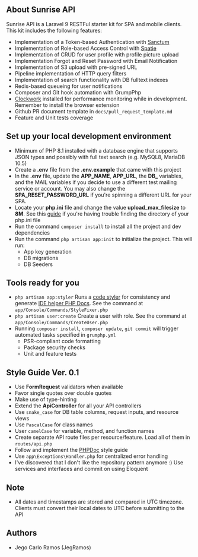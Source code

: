 ## About Sunrise API

Sunrise API is a Laravel 9 RESTFul starter kit for SPA and mobile clients. This kit includes the following features:
- Implementation of a Token-based Authentication with [Sanctum](https://laravel.com/docs/9.x/sanctum)
- Implementation of Role-based Access Control with [Spatie](https://spatie.be/docs/laravel-permission/v5/introduction)
- Implementation of CRUD for user profile with profile picture upload
- Implementation Forgot and Reset Password with Email Notification
- Implementation of S3 upload with pre-signed URL
- Pipeline implementation of HTTP query filters
- Implementation of search functionality with DB fulltext indexes
- Redis-based queueing for user notifications
- Composer and Git hook automation with GrumpPhp
- [Clockwork](https://github.com/itsgoingd/clockwork) installed for performance monitoring while in development. Remember to install the browser extension
- Github PR document template in `docs/pull_request_template.md`
- Feature and Unit tests coverage

## Set up your local development environment
- Minimum of PHP 8.1 installed with a database engine that supports JSON types and possibly with full text search (e.g. MySQL8, MariaDB 10.5)
- Create a **.env** file from the **.env.example** that came with this project
- In the **.env** file, update the **APP_NAME**, **APP_URL**, the **DB_** variables, and the MAIL variables if you decide to use a different test mailing service or account. You may also change the **SPA_RESET_PASSWORD_URL** if you're spinning a different URL for your SPA.
- Locate your **php.ini** file and change the value **upload_max_filesize** to **8M**. See this [guide](https://devanswers.co/ubuntu-php-php-ini-configuration-file/) if you're having trouble finding the directory of your php.ini file
- Run the command `composer install`  to install all the project and dev dependencies
- Run the command `php artisan app:init` to initialize the project. This will run:
  - App key generation
  - DB migrations
  - DB Seeders
## Tools ready for you
- `php artisan app:styler` Runs a [code styler](https://github.com/stechstudio/Laravel-PHP-CS-Fixer) for consistency and generate [IDE helper PHP Docs](https://github.com/barryvdh/laravel-ide-helper). See the command at `app/Console/Commands/StyleFixer.php`
- `php artisan user:create` Create a user with role. See the command at `app/Console/Commands/CreateUser.php`
- Running `composer install`, `composer update`, `git commit` will trigger automated tasks specified in `grumphp.yml`
   - PSR-compliant code formatting
   - Package security checks
   - Unit and feature tests

## Style Guide Ver. 0.1
- Use **FormRequest** validators when available
- Favor single quotes over double quotes
- Make use of type-hinting
- Extend the **ApiController** for all your API controllers
- Use `snake_case` for DB table columns, request inputs, and resource views
- Use `PascalCase` for class names
- User `camelCase` for variable, method, and function names
- Create separate API route files per resource/feature. Load all of them in `routes/api.php`
- Follow and implement the [PHPDoc](https://docs.phpdoc.org/3.0/guide/guides/docblocks.html) style guide
- Use `app\Exceptions\Handler.php` for centralized error handling
- I've discovered that I don't like the repository pattern anymore :) Use services and interfaces and commit on using Eloquent

## Note
- All dates and timestamps are stored and compared in UTC timezone. Clients must convert their local dates to UTC before submitting to the API

## Authors
- Jego Carlo Ramos (JegRamos)
